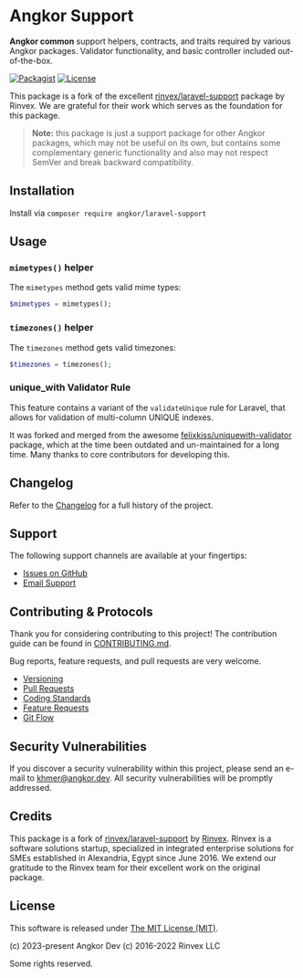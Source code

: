 # Angkor Support

**Angkor common** support helpers, contracts, and traits required by various Angkor packages. Validator functionality, and basic controller included out-of-the-box.

[![Packagist](https://img.shields.io/packagist/v/angkor/laravel-support.svg?label=Packagist&style=flat-square)](https://packagist.org/packages/angkor/laravel-support)
[![License](https://img.shields.io/packagist/l/angkor/laravel-support.svg?label=License&style=flat-square)](https://github.com/angkordotdev/laravel-support/blob/main/LICENSE)

This package is a fork of the excellent [rinvex/laravel-support](https://github.com/rinvex/laravel-support) package by Rinvex. We are grateful for their work which serves as the foundation for this package.

> **Note:** this package is just a support package for other Angkor packages, which may not be useful on its own, but contains some complementary generic functionality and also may not respect SemVer and break backward compatibility.

## Installation

Install via `composer require angkor/laravel-support`

## Usage

### `mimetypes()` helper

The `mimetypes` method gets valid mime types:
```php
$mimetypes = mimetypes();
```

### `timezones()` helper

The `timezones` method gets valid timezones:
```php
$timezones = timezones();
```

### unique_with Validator Rule

This feature contains a variant of the `validateUnique` rule for Laravel, that allows for validation of multi-column UNIQUE indexes.

It was forked and merged from the awesome [felixkiss/uniquewith-validator](https://github.com/felixkiss/uniquewith-validator) package, which at the time been outdated and un-maintained for a long time. Many thanks to core contributors for developing this.

## Changelog

Refer to the [Changelog](CHANGELOG.md) for a full history of the project.

## Support

The following support channels are available at your fingertips:

- [Issues on GitHub](https://github.com/angkordotdev/laravel-support/issues)
- [Email Support](mailto:khmer@angkor.dev)

## Contributing & Protocols

Thank you for considering contributing to this project! The contribution guide can be found in [CONTRIBUTING.md](CONTRIBUTING.md).

Bug reports, feature requests, and pull requests are very welcome.

- [Versioning](CONTRIBUTING.md#versioning)
- [Pull Requests](CONTRIBUTING.md#pull-requests)
- [Coding Standards](CONTRIBUTING.md#coding-standards)
- [Feature Requests](CONTRIBUTING.md#feature-requests)
- [Git Flow](CONTRIBUTING.md#git-flow)

## Security Vulnerabilities

If you discover a security vulnerability within this project, please send an e-mail to [khmer@angkor.dev](mailto:khmer@angkor.dev). All security vulnerabilities will be promptly addressed.

## Credits

This package is a fork of [rinvex/laravel-support](https://github.com/rinvex/laravel-support) by [Rinvex](https://rinvex.com). Rinvex is a software solutions startup, specialized in integrated enterprise solutions for SMEs established in Alexandria, Egypt since June 2016. We extend our gratitude to the Rinvex team for their excellent work on the original package.

## License

This software is released under [The MIT License (MIT)](LICENSE).

(c) 2023-present Angkor Dev
(c) 2016-2022 Rinvex LLC

Some rights reserved.
